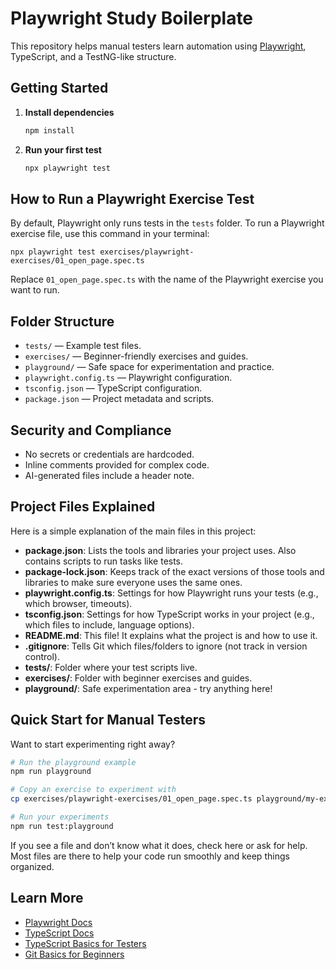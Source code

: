 # Playwright Study Boilerplate

This repository helps manual testers learn automation using [Playwright](https://playwright.dev/), TypeScript, and a TestNG-like structure.

## Getting Started

1. **Install dependencies**
    ```bash
    npm install
    ```

2. **Run your first test**
    ```bash
    npx playwright test
    ```
## How to Run a Playwright Exercise Test

By default, Playwright only runs tests in the `tests` folder. To run a Playwright exercise file, use this command in your terminal:

```
npx playwright test exercises/playwright-exercises/01_open_page.spec.ts
```

Replace `01_open_page.spec.ts` with the name of the Playwright exercise you want to run.

## Folder Structure

- `tests/` — Example test files.
- `exercises/` — Beginner-friendly exercises and guides.
- `playground/` — Safe space for experimentation and practice.
- `playwright.config.ts` — Playwright configuration.
- `tsconfig.json` — TypeScript configuration.
- `package.json` — Project metadata and scripts.

## Security and Compliance

- No secrets or credentials are hardcoded.
- Inline comments provided for complex code.
- AI-generated files include a header note.


## Project Files Explained

Here is a simple explanation of the main files in this project:

- **package.json**: Lists the tools and libraries your project uses. Also contains scripts to run tasks like tests.
- **package-lock.json**: Keeps track of the exact versions of those tools and libraries to make sure everyone uses the same ones.
- **playwright.config.ts**: Settings for how Playwright runs your tests (e.g., which browser, timeouts).
- **tsconfig.json**: Settings for how TypeScript works in your project (e.g., which files to include, language options).
- **README.md**: This file! It explains what the project is and how to use it.
- **.gitignore**: Tells Git which files/folders to ignore (not track in version control).
- **tests/**: Folder where your test scripts live.
- **exercises/**: Folder with beginner exercises and guides.
- **playground/**: Safe experimentation area - try anything here!

## Quick Start for Manual Testers

Want to start experimenting right away? 

```bash
# Run the playground example
npm run playground

# Copy an exercise to experiment with
cp exercises/playwright-exercises/01_open_page.spec.ts playground/my-experiment.spec.ts

# Run your experiments
npm run test:playground
```

If you see a file and don’t know what it does, check here or ask for help. Most files are there to help your code run smoothly and keep things organized.



## Learn More

- [Playwright Docs](https://playwright.dev/docs/intro)
- [TypeScript Docs](https://www.typescriptlang.org/docs/)
- [TypeScript Basics for Testers](./guides/typescript-basics.md)
- [Git Basics for Beginners](./guides/git-basics.md)
